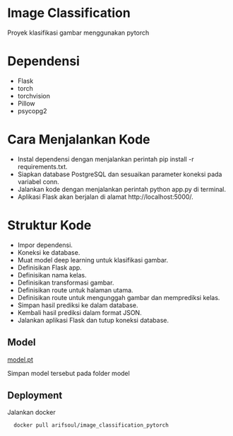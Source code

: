 
# Image Classification 

Proyek klasifikasi gambar menggunakan pytorch

# Dependensi
- Flask
- torch
- torchvision
- Pillow
- psycopg2

# Cara Menjalankan Kode
- Instal dependensi dengan menjalankan perintah pip install -r requirements.txt.
- Siapkan database PostgreSQL dan sesuaikan parameter koneksi pada variabel conn.
- Jalankan kode dengan menjalankan perintah python app.py di terminal.
- Aplikasi Flask akan berjalan di alamat http://localhost:5000/.

# Struktur Kode
- Impor dependensi.
- Koneksi ke database.
- Muat model deep learning untuk klasifikasi gambar.
- Definisikan Flask app.
- Definisikan nama kelas.
- Definisikan transformasi gambar.
- Definisikan route untuk halaman utama.
- Definisikan route untuk mengunggah gambar dan memprediksi kelas.
- Simpan hasil prediksi ke dalam database.
- Kembali hasil prediksi dalam format JSON.
- Jalankan aplikasi Flask dan tutup koneksi database.

## Model
[model.pt](https://drive.google.com/file/d/1-2zFVoH03q9pZTgoLPugnWvkyoy3BhFw/view?usp=sharing)

Simpan model tersebut pada folder model

## Deployment

Jalankan docker

```bash
  docker pull arifsoul/image_classification_pytorch
```


